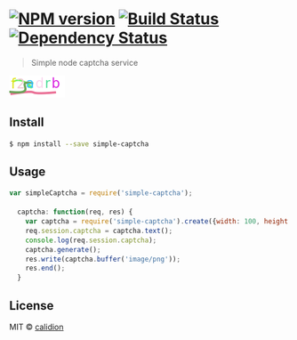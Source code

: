 #  [![NPM version][npm-image]][npm-url] [![Build Status][travis-image]][travis-url] [![Dependency Status][daviddm-image]][daviddm-url]

> Simple node captcha service

![Captcha](/assets/captcha.png)


## Install

```sh
$ npm install --save simple-captcha
```


## Usage

```js
var simpleCaptcha = require('simple-captcha');

  captcha: function(req, res) {
    var captcha = require('simple-captcha').create({width: 100, height: 40});
    req.session.captcha = captcha.text();
    console.log(req.session.captcha);
    captcha.generate();
    res.write(captcha.buffer('image/png'));
    res.end();
  }
```


## License

MIT © [calidion](blog.3gcnbeta.com)


[npm-image]: https://badge.fury.io/js/simple-captcha.svg
[npm-url]: https://npmjs.org/package/simple-captcha
[travis-image]: https://travis-ci.org/JSSDKCN/simple-captcha.svg?branch=master
[travis-url]: https://travis-ci.org/JSSDKCN/simple-captcha
[daviddm-image]: https://david-dm.org/JSSDKCN/simple-captcha.svg?theme=shields.io
[daviddm-url]: https://david-dm.org/JSSDKCN/simple-captcha
